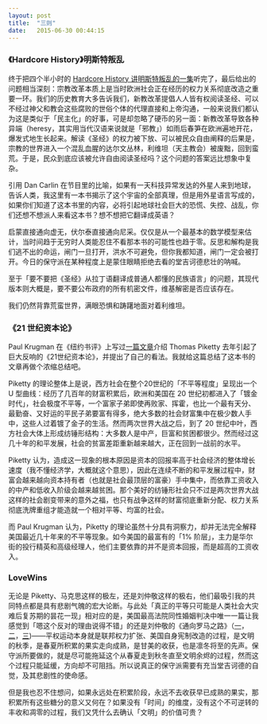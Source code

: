 ```yaml
---
layout: post
title:  "三则"
date:   2015-06-30 00:44:15
---
```



### 《Hardcore History》明斯特叛乱

终于把四个半小时的 [Hardcore History 讲明斯特叛乱的一集](http://www.dancarlin.com/product/hardcore-history-48-prophets-of-doom/)听完了，最后给出的问题相当深刻：宗教改革本质上是当时欧洲社会正在经历的权力关系彻底改造之重要一环。我们的历史教育大多告诉我们，新教改革提倡人人皆有权阅读圣经、可以不经过神父和教会这些腐败的世俗个体的代理直接和上帝沟通，一般来说我们都认为这是类似于「民主化」的好事，可是却忽略了硬币的另一面：新教改革导致各种异端（heresy，其实用当代汉语来说就是「邪教」）如雨后春笋在欧洲遍地开花，爆发式地生长起来。解读《圣经》的权力被下放、可以被民众自由阐释的后果是，宗教的世界进入一个混乱血腥的达尔文丛林，利维坦（天主教会）被废黜，回到蛮荒。于是，民众到底应该被允许自由阅读圣经吗？这个问题的答案远比想象中复杂。

引用 Dan Carlin 在节目里的比喻，如果有一天科技异常发达的外星人来到地球，告诉人类，我这里有一本书揭示了这个宇宙的全部真理，但是用外星语言写成的，如果你们知道了这本书里的内容，必将引起地球社会巨大的恐慌、失控、战乱，你们还想不想派人来看这本书？想不想把它翻译成英语？

启蒙直接通向虚无，伏尔泰直接通向尼采。仅仅是从一个最基本的数学模型来估计，当时间趋于无穷时人类能忍住不看那本书的可能性也趋于零。反思和解构是我们逃不出的命运，闸门一旦打开，洪水不可避免，但你我都知道，闸门一定会被打开。今日的保守派在某种程度上是蒙住眼睛拒绝去看的堂吉诃德悲壮的呐喊。

至于「要不要把《圣经》从拉丁语翻译成普通人都懂的民族语言」的问题，其现代版本则大概是，要不要公布政府的所有机密文件，维基解密是否应该存在。

我们仍然背靠荒蛮世界，满眼恐惧和踌躇地面对着利维坦。

### 《21 世纪资本论》

Paul Krugman 在《纽约书评》上写过[一篇文章](http://www.nybooks.com/articles/archives/2014/may/08/thomas-piketty-new-gilded-age/)介绍 Thomas Piketty 去年引起了巨大反响的《21世纪资本论》，并提出了自己的看法。我就给这篇总结了这本书的文章再做个浓缩总结吧。

Piketty 的理论整体上是说，西方社会在整个20世纪的「不平等程度」呈现出一个 U 型曲线：经历了几百年的财富积累后，欧洲和美国在 20 世纪初都进入了「镀金时代」，社会极度不平等，一个富家子弟即使再败家、挥霍，也比一个最有天分、最勤奋、又好运的平民子弟要富有得多，绝大多数的社会财富集中在极少数人手中，这些人过着镀了金子的生活。然而两次世界大战之后，到了 20 世纪中叶，西方社会大体上形成纺锤形结构：大多数人是中产，巨富和贫困都很少。然而经过这几十年的和平发展，社会的贫富差距重新越来越大，正在回到一战前的水平。

Piketty 认为，造成这一现象的根本原因是资本的回报率高于社会经济的整体增长速度（我不懂经济学，大概就这个意思），因此在连续不断的和平发展过程中，财富会越来越向资本持有者（也就是社会最顶层的富豪）手中集中，而依靠工资收入的中产和低收入阶级会越来越贫困。那个美好的纺锤形社会只不过是两次世界大战这样的社会剧变带来的意外之福，也只有战争这样的财富彻底重新分配、权力关系彻底洗牌重组才能造就一个相对平等、均富的社会。

而 Paul Krugman 认为，Piketty 的理论虽然十分具有洞察力，却并无法完全解释美国最近几十年来的不平等现象。如今美国的最富有的「1% 阶层」，主力是华尔街的投行精英和高级经理人，他们主要依靠的并不是资本回报，而是超高的工资收入。

### LoveWins

无论是 Piketty、马克思这样的极左，还是刘仲敬这样的极右，他们最吸引我的共同特点都是具有悲剧气魄的宏大论断。与此处「真正的平等只可能是人类社会大灾难后复苏期的昙花一现」相对应的是，美国最高法院同性婚姻判决中唯一一篇让我感觉到「嗯这个反对的理由说得不错」的还是刘仲敬的《通向罗马之路》（[一](http://mp.weixin.qq.com/s?__biz=MzA5OTAyNTc5Mw==&mid=207318675&idx=2&sn=51a32b4763b049df78a4f2daa8ff0b58&scene=6#rd)，[二](http://mp.weixin.qq.com/s?__biz=MzA5OTAyNTc5Mw==&mid=207318675&idx=1&sn=3480160500da48f4aba5ca3e0236029d)，[三](http://mp.weixin.qq.com/s?__biz=MzA5OTAyNTc5Mw==&mid=207357394&idx=1&sn=b587841e22ab608f8c755c9c6cf4f1e7&scene=6#rd))——平权运动本身就是联邦权力扩张、美国自身宪制改造的过程，是文明的秋季，是春夏所积累的果实走向成熟，是甘美的收获，也是凛冬将至的先声。保守派所要做的，就是尽可能拖延这个从春夏走到秋冬直至文明余烬的过程，然而这个过程只能延缓，方向却不可阻挡。所以说真正的保守派需要有充当堂吉诃德的自觉，及其悲剧性的使命感。

但是我也忍不住想问，如果永远处在积累阶段，永远不去收获早已成熟的果实，那积累所有这些糖分的意义又何在？如果没有「时间」的维度，没有这个不可逆转的丰收和凋零的过程，我们又凭什么去确认「文明」的价值可贵？


